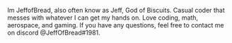 Im JeffofBread, also often know as Jeff, God of Biscuits. Casual coder that messes
with whatever I can get my hands on. Love coding, math, aerospace, and gaming. 
If you have any questions, feel free to contact me on discord @JeffOfBread#1981.
